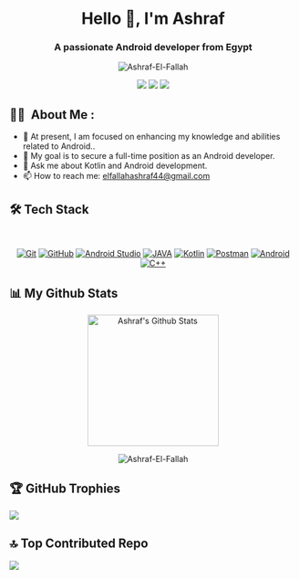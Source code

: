 <h1 align="center">Hello 👋, I'm Ashraf</h1>
<h3 align="center">A passionate Android developer from Egypt</h3>
<p align="center"> <img src="https://komarev.com/ghpvc/?username=Ashraf-El-Fallah&label=Profile%20views&color=0e75b6&style=flat" alt="Ashraf-El-Fallah"/>
  
<p align="center">
<a href="mailto:elfallahashraf44@gmail.com"title="Gmail"><img src="https://img.shields.io/badge/gmail-%23F05033.svg?style=for-the-badge&logo=gmail&logoColor=white"/></a>  
<a href="https://www.linkedin.com/in/ashraf-el-fallah-080204234/" title="LinkedIn"><img src="https://img.shields.io/badge/linkedin-%230077B5.svg?style=for-the-badge&logo=linkedin&logoColor=white"/></a>
<a href="https://t.me/Ashraf_El_Fallah" title="telegram"><img src="https://img.shields.io/badge/telegram-%230077B5.svg?style=for-the-badge&logo=telegram&logoColor=white"/></a>
</p>

## :woman_technologist: &nbsp;About Me :
- 🔭 At present, I am focused on enhancing my knowledge and abilities related to Android..
- 👯 My goal is to secure a full-time position as an Android developer.
- 💬 Ask me about Kotlin and Android development.
- 📫 How to reach me: elfallahashraf44@gmail.com

## 🛠 Tech Stack
<br>
<p align="center">
<a href="https://git-scm.com/" title="Git"><img src="https://img.shields.io/badge/git-%23F05033.svg?style=for-the-badge&logo=git&logoColor=white" alt="Git"></a>
<a href="https://github.com/" title="GitHub"><img src="https://img.shields.io/badge/github-%23121011.svg?style=for-the-badge&logo=github&logoColor=white" alt="GitHub"></a>
<a href="https://developer.android.com/studio" title="Android Studio"><img src="https://img.shields.io/badge/android%20Studio-%23999120.svg?style=for-the-badge&logo=android-studio&logoColor=white" alt="Android Studio "></a>
<a href="" title="JAVA"><img src="https://img.shields.io/badge/Java-ED8B00?style=for-the-badge&logo=java&logoColor=white" alt="JAVA"></a>
<a href="" title="Kotlin"><img src="https://img.shields.io/badge/kotlin-BE93D4?style=for-the-badge&logo=kotlin&logoColor=white" alt="Kotlin"></a>
<a href="" title="Postman"><img src="https://img.shields.io/badge/Postman-ED8B00?style=for-the-badge&logo=postman&logoColor=white" alt="Postman"></a>
<a href="" title="Android"><img src="https://img.shields.io/badge/android-%2320232a.svg?style=for-the-badge&logo=Android&logoColor="green" alt="Android"></a>
<a href="" title="C++"><img src="https://img.shields.io/badge/C%2B%2B-00599C?style=for-the-badge&logo=c%2B%2B&logoColor=white" alt="C++"></a>
</p>

## 📊 My Github Stats
<p align="center">
  <a href="https://github.com/anuraghazra/github-readme-stats">
    <img alt="Ashraf's Github Stats" src="https://github-readme-stats.vercel.app/api?username=Ashraf-El-Fallah&show_icons=true&count_private=true&locale=en&theme=tokyonight&layout=compact" height="230px"/>
  </a>
</p>

<p align="center">
  <img src="https://github-readme-streak-stats.herokuapp.com/?user=Ashraf-El-Fallah&theme=tokyonight_duo" alt="Ashraf-El-Fallah"/>
</p>

## 🏆 GitHub Trophies
![](https://github-profile-trophy.vercel.app/?username=Ashraf-El-Fallah&theme=onedark&no-frame=false&no-bg=false&margin-w=4)

## 🔝 Top Contributed Repo
![](https://github-contributor-stats.vercel.app/api?username=Ashraf-El-Fallah&limit=5&theme=onedark&combine_all_yearly_contributions=true)

<!--
//most used languages
<p align="center">
  <img src="https://github-readme-stats.vercel.app/api/top-langs?username=Ashraf-El-Fallah&langs_count=10&show_icons=true&locale=en&theme=tokyonight" alt="Ashraf-El-Fallah" height="200px"/>
</p>
-->

<!--**Ashraf-El-Fallah/Ashraf-El-Fallah** is a ✨ _special_ ✨ repository because its `README.md` (this file) appears on your GitHub profile.
Here are some ideas to get you started:
- 🔭 I’m currently working on ...
- 🌱 I’m currently learning ...
- 👯 I’m looking to collaborate on ...
- 🤔 I’m looking for help with ...
- 💬 Ask me about ...
- 📫 How to reach me: ...
- 😄 Pronouns: ...
- ⚡ Fun fact: ...
-->
